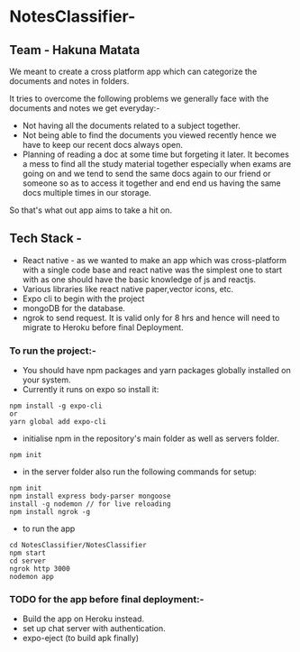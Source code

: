 # NotesClassifier- 
## Team - Hakuna Matata

We meant to create a cross platform app which can categorize the documents and notes in folders.  
  
It tries to overcome the following problems we generally face with the documents and notes we get everyday:-  
* Not having all the documents related to a subject together.
* Not being able to find the documents you viewed recently hence we have to keep our recent docs always open.
* Planning of reading a doc at some time but forgeting it later.
It becomes a mess to find all the study material together especially when exams are going on and we tend to send the same docs again to our friend or someone so as to access it together and end end us having the same docs multiple times in our storage.  
  
So that's what out app aims to take a hit on.  
## Tech Stack -
* React native  - as we wanted to make an app which was cross-platform with a single code base and react native was the simplest one to start with as one should have the basic knowledge of js and reactjs.
* Various libraries like react native paper,vector icons, etc.
* Expo cli to begin with the project
* mongoDB for the database.
* ngrok to send request. It is valid only for 8 hrs and hence will need to migrate to Heroku before final Deployment.

### To run the project:-
* You should have npm packages and yarn packages globally installed on your system.
* Currently it runs on expo so install it:
```
npm install -g expo-cli
or 
yarn global add expo-cli
```
* initialise npm in the repository's main folder as well as servers folder.
```
npm init
```
* in the server folder also run the following commands for setup:
```
npm init
npm install express body-parser mongoose
install -g nodemon // for live reloading
npm install ngrok -g
```
* to run the app
```
cd NotesClassifier/NotesClassifier
npm start
cd server
ngrok http 3000
nodemon app
```

### TODO for the app before final deployment:-
* Build the app on Heroku instead.
* set up chat server with authentication.
* expo-eject (to build apk finally)
